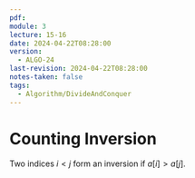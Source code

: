 ```yaml
---
pdf: 
module: 3
lecture: 15-16
date: 2024-04-22T08:28:00
version:
  - ALGO-24
last-revision: 2024-04-22T08:28:00
notes-taken: false
tags:
  - Algorithm/DivideAndConquer
---
```

# Counting Inversion
Two indices $i \lt j$ form an inversion if $a[i] \gt a[j]$.


